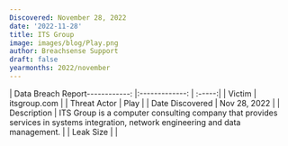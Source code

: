 ```yaml
---
Discovered: November 28, 2022
date: '2022-11-28'
title: ITS Group
image: images/blog/Play.png
author: Breachsense Support
draft: false
yearmonths: 2022/november
---
```


| Data Breach Report------------:     |:-------------:    | :-----:|
| Victim      | itsgroup.com      | 
| Threat Actor      | Play      | 
| Date Discovered      | Nov 28, 2022      | 
| Description      | ITS Group is a computer consulting company that provides services in systems integration, network engineering and data management.      | 
| Leak Size      |       | 

